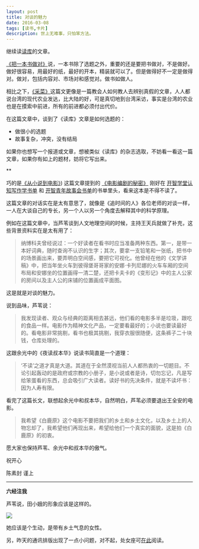 ```yaml
---
layout: post
title: 对谈的魅力
date: 2016-03-08
tags: [读书,卡片]
description: 世上无难事，只怕笨方法。
---
```



继续读[读库](http://www.duku.cn/)的文章。

[《把一本书做对》](http://www.duku.cn/article-dukuhuodong-200.html)说，一本书除了选题之外，重要的还是要把书做对，不是做好。做好很容易，用最好的纸，最好的开本，精装就可以了。但是做得好不一定是做得对。做对，包括内容对、市场对和感觉对。做书如做人。

相比之下，[《采菜》](http://www.duku.cn/article-dukuhuodong-204.html)这篇文更像是一篇教会人如何教人去辨别真假的文章，人人都说台湾的现代农业发达，比大陆的好，可是真切地到台湾采访，事实是台湾的农业也是在摸索中前进，所有的前进都必须付出代价。

在这篇文章中，谈到了《读库》文章是如何选题的：

- 做很小的选题
- 故事复杂，冲突，没有结局

如果你也想写一个报道或文章，想被类似《读库》的杂志选取，不妨看一看这一篇文章，如果你有如上的题材，妨将它写出来。

**

巧的是[《从小说到电影》](http://www.duku.cn/article-dukuhuodong-206.html)) 这篇文章提到的 [《电影编剧的秘密》](https://book.douban.com/subject/25793459/) 刚好在 [开智学堂认知写作学书单](https://www.douban.com/doulist/39820236/) 和 [开智青年故事会书单](https://www.douban.com/doulist/36847674/)的书单里头，看来这本是不得不读了。

这篇文章的对话实在是太有意思了，就像是《追时间的人》各位老师的对谈一样，一人在大谈自己的专长，另一个人以另一个角度去解释其中的科学原理。

例如在这篇文章中，当芦苇谈到人文地理空间的时候，主持王天兵就做了补充，这些背景资料实在是太有用了：


>纳博科夫曾经说过：一个好读者在看书时应当准备两种东西。第一，是带一本好词典，随时查询不认识的生字；其次，要拿一支铅笔和一张纸，把书中的场景画出来，要弄明白空间感，要把它可视化。他曾经在他的《文学讲稿》中，把当年坐火车到彼得堡哥哥家的安娜·卡列尼娜的火车车厢的空间布局和安娜坐的位置画得一清二楚，还把卡夫卡的《变形记》中的主人公家的房间以及主人公的床铺的位置画成平面图。

这是就是对谈的魅力。

说到品味，芦苇说：

>我发现读者、观众与经典的距离相去甚远，他们看的电影多半是垃圾，跟吃的食品一样。电影作为精神文化产品，一定要看最好的；小说也要读最好的。看电影非常挑剔，看书也极其挑剔，我穿衣服很随便，这条裤子二十块钱，仓库处理的。

这跟余光中的《夜读叔本华》说读书简直是一个道理：

>‘不读’之道才真是大道。其道在于全然漠视当前人人都热衷的一切题目。不论引起轰动的是政府或宗教的小册子，是小说或者是诗，切勿忘记，凡是写给笨蛋看的东西，总会吸引广大读者。读好书的先决条件，就是不读坏书：因为人寿有限。

看完了这篇长文，联想起余光中和叔本华，自然明白，芦苇必须要退出王全安的电影。

>我希望《白鹿原》这个电影不要把我们的乡土和乡土文化，以及乡土上的人物忘却了，我希望他们再现出来，希望给他们一个真实的面貌，这是拍《白鹿原》的初衷。

愿大家也保持芦苇、余光中和叔本华的傲气。

祝开心

陈素封 谨上

----

**六经注我**

芦苇说，田小娥的形象应该是这样的。

![](http://openmindclub.qiniudn.com/cnfeat/image/tianxiaoe.jpg)

她应该是个生动，是带有乡土气息的女性。

另，昨天的通讯排版出现了一点小问题，对不起，处女座可[在此](http://mesule.com/2016/03/email)阅读。



